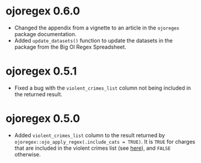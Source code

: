 # ojoregex 0.6.0

* Changed the appendix from a vignette to an article in the `ojoregex` package documentation.
* Added `update_datasets()` function to update the datasets in the package from the Big Ol Regex Spreadsheet.

# ojoregex 0.5.1

* Fixed a bug with the `violent_crimes_list` column not being included in the returned result.

# ojoregex 0.5.0

* Added `violent_crimes_list` column to the result returned by `ojoregex::ojo_apply_regex(.include_cats = TRUE)`. It is `TRUE` for charges that are included in the violent crimes list (see [here](https://oklahoma.gov/content/dam/ok/en/able-commission/documents/Felony%20offenses%20violent%20crimes.pdf)), and `FALSE` otherwise.
